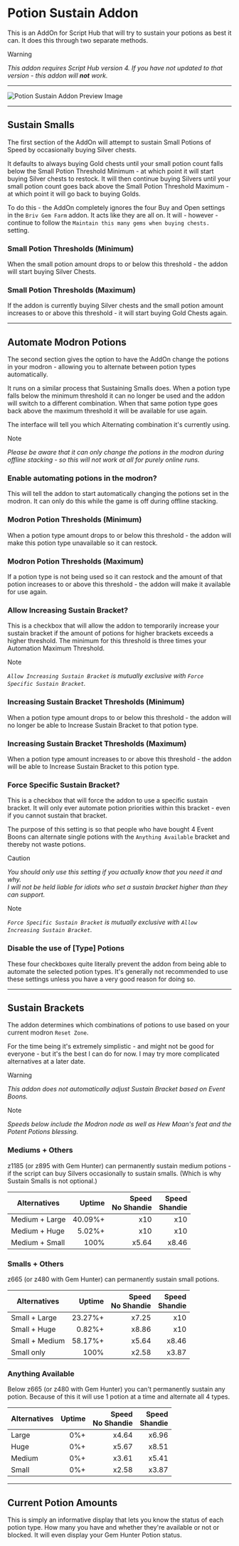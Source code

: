 # Potion Sustain Addon

This is an AddOn for Script Hub that will try to sustain your potions as best it can. It does this through two separate methods.

> [!WARNING]
> *This addon requires Script Hub version 4. If you have not updated to that version - this addon will **not** work.*

___

![Potion Sustain Addon Preview Image](images/SustainAddonPreview.png)

___

## Sustain Smalls

The first section of the AddOn will attempt to sustain Small Potions of Speed by occasionally buying Silver chests.

It defaults to always buying Gold chests until your small potion count falls below the Small Potion Threshold Minimum - at which point it will start buying Silver chests to restock. It will then continue buying Silvers until your small potion count goes back above the Small Potion Threshold Maximum - at which point it will go back to buying Golds.

To do this - the AddOn completely ignores the four Buy and Open settings in the `Briv Gem Farm` addon. It acts like they are all on. It will - however - continue to follow the `Maintain this many gems when buying chests.` setting.

### Small Potion Thresholds (Minimum)

When the small potion amount drops to or below this threshold - the addon will start buying Silver Chests.
 
### Small Potion Thresholds (Maximum)

If the addon is currently buying Silver chests and the small potion amount increases to or above this threshold - it will start buying Gold Chests again.

___

## Automate Modron Potions

The second section gives the option to have the AddOn change the potions in your modron - allowing you to alternate between potion types automatically.

It runs on a similar process that Sustaining Smalls does. When a potion type falls below the minimum threshold it can no longer be used and the addon will switch to a different combination. When that same potion type goes back above the maximum threshold it will be available for use again.

The interface will tell you which Alternating combination it's currently using.

> [!NOTE]
> *Please be aware that it can only change the potions in the modron during offline stacking - so this will not work at all for purely online runs.*

### Enable automating potions in the modron?

This will tell the addon to start automatically changing the potions set in the modron. It can only do this while the game is off during offline stacking.

### Modron Potion Thresholds (Minimum)

When a potion type amount drops to or below this threshold - the addon will make this potion type unavailable so it can restock.
 
### Modron Potion Thresholds (Maximum)

If a potion type is not being used so it can restock and the amount of that potion increases to or above this threshold - the addon will make it available for use again.

### Allow Increasing Sustain Bracket?

This is a checkbox that will allow the addon to temporarily increase your sustain bracket if the amount of potions for higher brackets exceeds a higher threshold. The minimum for this threshold is three times your Automation Maximum Threshold.

> [!NOTE]
> *`Allow Increasing Sustain Bracket` is mutually exclusive with `Force Specific Sustain Bracket`.*

### Increasing Sustain Bracket Thresholds (Minimum)

When a potion type amount drops to or below this threshold - the addon will no longer be able to Increase Sustain Bracket to that potion type.
 
### Increasing Sustain Bracket Thresholds (Maximum)

When a potion type amount increases to or above this threshold - the addon will be able to Increase Sustain Bracket to this potion type.

### Force Specific Sustain Bracket?

This is a checkbox that will force the addon to use a specific sustain bracket. It will only ever automate potion priorities within this bracket - even if you cannot sustain that bracket.

The purpose of this setting is so that people who have bought 4 Event Boons can alternate single potions with the `Anything Available` bracket and thereby not waste potions.

> [!CAUTION]
> *You should only use this setting if you actually know that you need it and why.  
> I will not be held liable for idiots who set a sustain bracket higher than they can support.*

> [!NOTE]
> *`Force Specific Sustain Bracket` is mutually exclusive with `Allow Increasing Sustain Bracket`.*

### Disable the use of [Type] Potions

These four checkboxes quite literally prevent the addon from being able to automate the selected potion types. It's generally not recommended to use these settings unless you have a very good reason for doing so.

___

## Sustain Brackets

The addon determines which combinations of potions to use based on your current modron `Reset Zone`.

For the time being it's extremely simplistic - and might not be good for everyone - but it's the best I can do for now. I may try more complicated alternatives at a later date.

> [!WARNING]
> *This addon does not automatically adjust Sustain Bracket based on Event Boons.*

> [!NOTE]
> *Speeds below include the Modron node as well as Hew Maan's feat and the Potent Potions blessing.*

### Mediums + Others

z1185 (or z895 with Gem Hunter) can permanently sustain medium potions - if the script can buy Silvers occasionally to sustain smalls. (Which is why Sustain Smalls is not optional.)

| Alternatives | Uptime | Speed<br>No Shandie | Speed<br>Shandie |
|---|--:|--:|--:|
| Medium + Large | 40.09%+ | x10 | x10 |
| Medium + Huge | 5.02%+ | x10 | x10 |
| Medium + Small | 100% | x5.64 | x8.46 |

### Smalls + Others

z665 (or z480 with Gem Hunter) can permanently sustain small potions.

| Alternatives | Uptime | Speed<br>No Shandie | Speed<br>Shandie |
|---|--:|--:|--:|
| Small + Large | 23.27%+ | x7.25 | x10 |
| Small + Huge | 0.82%+ | x8.86 | x10 |
| Small + Medium | 58.17%+ | x5.64 | x8.46 |
| Small only | 100% | x2.58 | x3.87 |

### Anything Available

Below z665 (or z480 with Gem Hunter) you can't permanently sustain any potion. Because of this it will use 1 potion at a time and alternate all 4 types.

| Alternatives | Uptime | Speed<br>No Shandie | Speed<br>Shandie |
|---|--:|--:|--:|
| Large | 0%+ | x4.64 | x6.96 |
| Huge | 0%+ | x5.67 | x8.51 |
| Medium | 0%+ | x3.61 | x5.41 |
| Small | 0%+ | x2.58 | x3.87 |

___

## Current Potion Amounts

This is simply an informative display that lets you know the status of each potion type. How many you have and whether they're available or not or blocked. It will even display your Gem Hunter Potion status.
